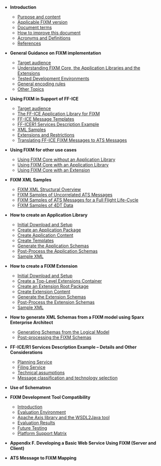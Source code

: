- **Introduction**
  - [Purpose and content](Purposeandcontent.md)
  - [Applicable FIXM version](ApplicableFIXMversion.md)
  - [Document terms](Documentterms.md)
  - [How to improve this document](Howtoimprovethisdocument.md)
  - [Acronyms and Definitions](AcronymsandDefinitions.md)
  - [References](References.md)


- **General Guidance on FIXM implementation**
  - [Target audience](Targetaudience.md)
  - [Understanding FIXM Core, the Application Libraries and the Extensions](UnderstandingFIXMCoretheApplicationLibrariesandtheExtensions.md)
  - [Tested Development Environments](TestedDevelopmentEnvironments.md)
  - [General encoding rules](Generalencodingrules.md)
  - [Other Topics](OtherTopics.md)


- **Using FIXM in Support of FF-ICE**
  - [Target audience](Targetaudience.md)
  - [The FF-ICE Application Library for FIXM](TheFFICEApplicationLibraryforFIXM.md)
  - [FF-ICE Message Templates](FFICEMessageTemplates.md)
  - [FF-ICER1 Services Description Example](FFICER1ServicesDescriptionExample.md)
  - [XML Samples](XMLSamples.md)
  - [ Extensions and Restrictions](ExtensionsandRestrictions.md)
  - [Translating FF-ICE FIXM Messages to ATS Messages](TranslatingFFICEFIXMMessagestoATSMessages.md)


- **Using FIXM for other use cases**
  - [Using FIXM Core without an Application Library](UsingFIXMCorewithoutanApplicationLibrary.md)
  - [Using FIXM Core with an Application Library](UsingFIXMCorewithanApplicationLibrary.md)
  - [Using FIXM Core with an Extension](UsingFIXMCorewithanExtension.md)


- **FIXM XML Samples**
  - [FIXM XML Structural Overview](FIXMXMLStructuralOverview.md)
  - [FIXM Samples of Uncorrelated ATS Messages](FIXMSamplesofUncorrelatedATSMessages.md)
  - [FIXM Samples of ATS Messages for a Full Flight Life-Cycle](FIXMSamplesofATSMessagesforaFullFlightLifeCycle.md)
  - [FIXM Samples of 4DT Data](FIXMSamplesof4DTData.md)


- **How to create an Application Library**
  - [Initial Download and Setup](InitialDownloadandSetup.md)
  - [Create an Application Package](CreateanApplicationPackage.md)
  - [Create Application Content](CreateApplicationContent.md)
  - [Create Templates](CreateTemplates.md)
  - [Generate the Application Schemas](GeneratetheApplicationSchemas.md)
  - [Post-Process the Application Schemas](PostProcesstheApplicationSchemas.md)
  - [Sample XML](SampleXML.md)


- **How to create a FIXM Extension**
  - [Initial Download and Setup](InitialDownloadandSetup.md)
  - [Create a Top-Level Extensions Container](CreateaTopLevelExtensionsContainer.md)
  - [Create an Extension Root Package](CreateanExtensionRootPackage.md)
  - [Create Extension Content](CreateExtensionContent.md)
  - [Generate the Extension Schemas](GeneratetheExtensionSchemas.md)
  - [Post-Process the Extension Schemas](PostProcesstheExtensionSchemas.md)
  - [Sample XML](SampleXML.md)


- **How to generate XML Schemas from a FIXM model using Sparx Enterprise Architect**
  - [Generating Schemas from the Logical Model](GeneratingSchemasfromtheLogicalModel.md)
  - [Post-processing the FIXM Schemas](PostprocessingtheFIXMSchemas.md)


- **FF-ICE/R1 Services Description Example – Details and Other Considerations**
  - [Planning Service](PlanningService.md)
  - [Filing Service](FilingService.md)
  - [Technical assumptions](Technicalassumptions.md)
  - [Message classification and technology selection](Messageclassificationandtechnologyselection.md)


- **Use of Schematron**


- **FIXM Development Tool Compatibility**
  - [Introduction](Introduction.md)
  - [Evaluation Environment](EvaluationEnvironment.md)
  - [Apache Axis library and the WSDL2Java tool](ApacheAxislibraryandtheWSDL2Javatool.md)
  - [Evaluation Results](EvaluationResults.md)
  - [Future Testing](FutureTesting.md)
  - [Platform Support Matrix](PlatformSupportMatrix.md)


- **Appendix F. Developing a Basic Web Service Using FIXM (Server and Client)**


- **ATS Message to FIXM Mapping**
